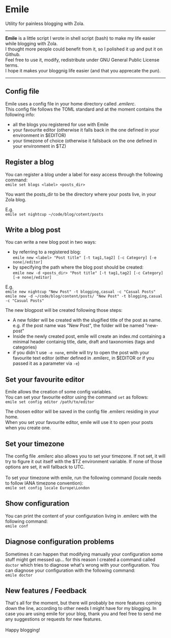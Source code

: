 # Emile
Utility for painless blogging with Zola.

---

<b>Emile</b> is a little script I wrote in shell script (bash) to make my life easier while blogging with Zola. <br>
I thought more people could benefit from it, so I polished it up and put it on Github. <br>  Feel free to use it, modify, redistribute under GNU General Public License terms. <br>
I hope it makes your bloggnig life easier (and that you apprecate the pun).

---

## Config file
Emile uses a config file in your home directory called <i>.emilerc</i>. <br>
This config file follows the TOML standard and at the moment contains the following info:
- all the blogs you registered for use with Emile
- your favourite editor (otherwise it falls back in the one defined in your environment in $EDITOR)
- your timezone of choice (otherwise it fallsback on the one defined in your environment in $TZ) 

## Register a blog
You can register a blog under a label for easy access through the following command: <br> 
`emile set blogs <label> <posts_dir>`

You want the posts_dir to be the directory where your posts live, in your Zola blog.

E.g. <br> 
`emile set nightcup ~/code/blog/cotent/posts`

## Write a blog post
You can write a new blog post in two ways:

- by referring to a registered blog: <br> 
`emile new <label> "Post title" [-t tag1,tag2] [-c Category] [-e none|/editor]`
- by specifying the path where the blog post should be created: <br> 
`emile new -d <posts_dir> "Post title" [-t tag1,tag2] [-c Category] [-e none|/editor]`

E.g. <br> 
`emile new nightcup "New Post" -t blogging,casual -c "Casual Posts"` <br> 
`emile new -d ~/code/blog/content/posts/ "New Post" -t blogging,casual -c "Casual Posts"`

The new blogpost will be created following those steps:
- A new folder will be created with the slugified title of the post as name.
e.g. if the post name was "New Post", the folder will be named "new-post"
- Inside the newly created post, emile will create an index.md containing a minimal header containig title, date, draft and taxonomies (tags and categories)
- if you didn´t use `-e none`, emile will try to open the post with your favourite text editor (either defined in .emilerc, in $EDITOR or if you passed it as a parameter via `-e`)

## Set your favourite editor
Emile allows the creation of some config variables. <br> 
You can set your favourite editor using the command `set` as follows: <br> 
`emile set config editor /path/to/editor` <br> 

The chosen editor will be saved in the config file .emilerc residing in your home. <br> 
When you set your favourite editor, emile will use it to open your posts when you create one. <br> 

## Set your timezone
The config file .emilerc also allows you to set your timezone. If not set, it will try to figure it out itself with the $TZ environment variable. If none of those options are set, it will fallback to UTC. <br> 
<br>
To set your timezone with emile, run the following command (locale needs to follow IANA timezone convention): <br> 
`emile set config locale Europe\London` <br> 

## Show configuration
You can print the content of your configuration living in .emilerc with the following command:<br>
`emile conf` <br> 

## Diagnose configuration problems
Sometimes it can happen that modifying manually your configuration some stuff might get messed up... for this reason I created a command called `doctor` which tries to diagnose what's wrong with your configuration. You can diagnose your configuration with the following command: <br> 
`emile doctor` <br> 

## New features / Feedback
That's all for the moment, but there will probably be more features coming down the line, according to other needs I might have for my blogging. In case you are using emile for your blog, thank you and feel free to send me any suggestions or requests for new features. <br> 
 <br> 
Happy blogging!